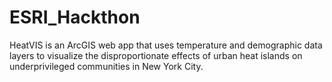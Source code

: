 # ESRI_Hackthon

HeatVIS is an ArcGIS web app that uses temperature and demographic data layers to visualize the disproportionate effects of urban heat islands on underprivileged communities in New York City.
